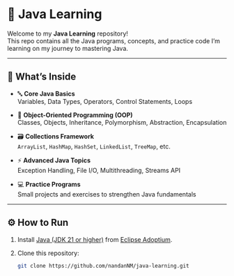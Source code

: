 # 📘 Java Learning

Welcome to my **Java Learning** repository!  
This repo contains all the Java programs, concepts, and practice code I’m learning on my journey to mastering Java.

---

## 🧠 What’s Inside

- 🔤 **Core Java Basics**  
  Variables, Data Types, Operators, Control Statements, Loops

- 🧩 **Object-Oriented Programming (OOP)**  
  Classes, Objects, Inheritance, Polymorphism, Abstraction, Encapsulation

- 🗃️ **Collections Framework**  
  `ArrayList`, `HashMap`, `HashSet`, `LinkedList`, `TreeMap`, etc.

- ⚡ **Advanced Java Topics**  
  Exception Handling, File I/O, Multithreading, Streams API

- 💻 **Practice Programs**  
  Small projects and exercises to strengthen Java fundamentals

---

## ⚙️ How to Run

1. Install [Java (JDK 21 or higher)](https://adoptium.net/) from [Eclipse Adoptium](https://adoptium.net/).
2. Clone this repository:

   ```bash
   git clone https://github.com/nandanNM/java-learning.git
